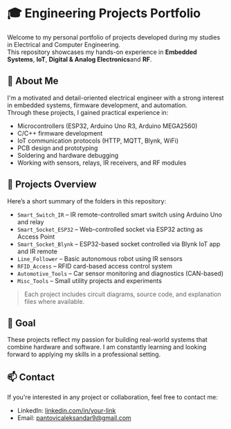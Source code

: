 # 🎓 Engineering Projects Portfolio

Welcome to my personal portfolio of projects developed during my studies in Electrical and Computer Engineering.  
This repository showcases my hands-on experience in **Embedded Systems**, **IoT**, **Digital & Analog Electronics**and **RF**.

## 📌 About Me

I'm a motivated and detail-oriented electrical engineer with a strong interest in embedded systems, firmware development, and automation.  
Through these projects, I gained practical experience in:

- Microcontrollers (ESP32, Arduino Uno R3, Arduino MEGA2560)
- C/C++ firmware development
- IoT communication protocols (HTTP, MQTT, Blynk, WiFi)
- PCB design and prototyping
- Soldering and hardware debugging
- Working with sensors, relays, IR receivers, and RF modules

## 📁 Projects Overview

Here’s a short summary of the folders in this repository:

- `Smart_Switch_IR` – IR remote-controlled smart switch using Arduino Uno and relay
- `Smart_Socket_ESP32` – Web-controlled socket via ESP32 acting as Access Point
- `Smart_Socket_Blynk` – ESP32-based socket controlled via Blynk IoT app and IR remote
- `Line_Follower` – Basic autonomous robot using IR sensors
- `RFID_Access` – RFID card-based access control system
- `Automotive_Tools` – Car sensor monitoring and diagnostics (CAN-based)
- `Misc_Tools` – Small utility projects and experiments

> Each project includes circuit diagrams, source code, and explanation files where available.

## 🚀 Goal

These projects reflect my passion for building real-world systems that combine hardware and software. I am constantly learning and looking forward to applying my skills in a professional setting.

## 📫 Contact

If you're interested in any project or collaboration, feel free to contact me:

- LinkedIn: [linkedin.com/in/your-link](https://www.linkedin.com/in/aleksandar-pantovic981075305/)  
- Email: pantovicaleksandar9@gmail.com
